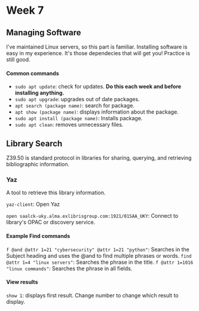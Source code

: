 # Week 7

## Managing Software

I've maintained Linux servers, so this part is familiar. Installing software is easy in my experience. It's those dependecies that will get you! Practice is still good.

#### Common commands
- `sudo apt update`: check for updates. **Do this each week and before installing anything.**
- `sudo apt upgrade`: upgrades out of date packages.
- `apt search (package name)`: search for package.
- `apt show (package name)`: displays information about the package.
- `sudo apt install (package name)`: Installs package. 
- `sudo apt clean`: removes unnecessary files.

## Library Search

Z39.50 is standard protocol in libraries for sharing, querying, and retrieving bibliographic information. 

### Yaz

A tool to retrieve this library information. 

`yaz-client`: Open Yaz

`open saalck-uky.alma.exlibrisgroup.com:1921/01SAA_UKY`: Connect to library's OPAC or discovery service. 

#### Example Find commands

`f @and @attr 1=21 "cybersecurity" @attr 1=21 "python"`: Searches in the Subject heading and uses the @and to find multiple phrases or words. 
`find @attr 1=4 "linux servers"`: Searches the phrase in the title. 
`f @attr 1=1016 "linux commands"`: Searches the phrase in all fields. 


#### View results

`show 1`: displays first result. Change number to change which result to display. 


